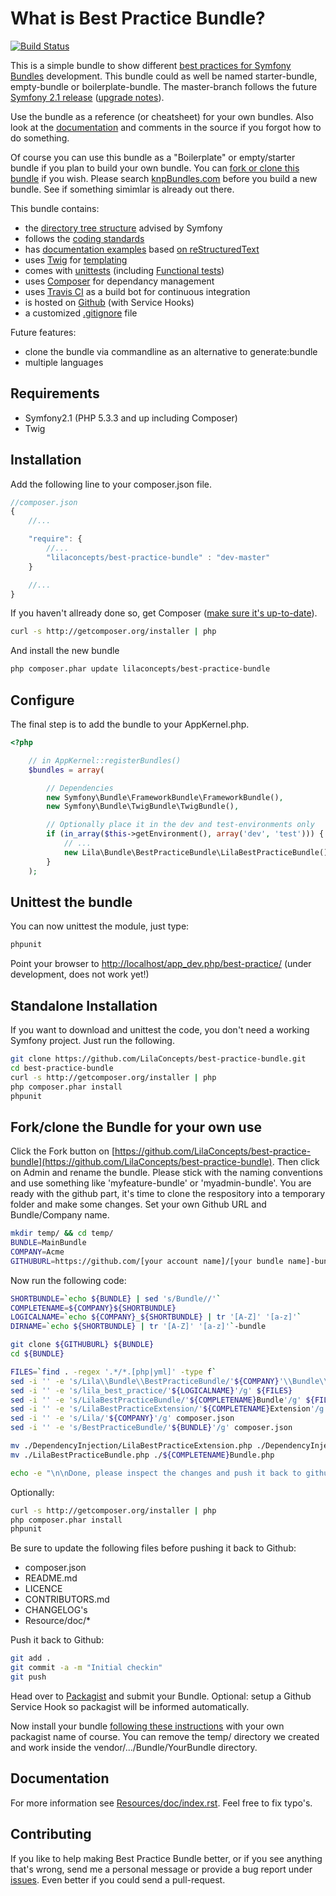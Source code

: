What is Best Practice Bundle?
=============================
 
[![Build Status](https://secure.travis-ci.org/LilaConcepts/best-practice-bundle.png?branch=master)](http://travis-ci.org/LilaConcepts/best-practice-bundle)

This is a simple bundle to show different [best practices for Symfony Bundles](http://symfony.com/doc/current/cookbook/bundles/index.html)
development. This bundle could as well be named starter-bundle, empty-bundle or boilerplate-bundle. The master-branch follows the future [Symfony 2.1 release](http://symfony.com/blog/towards-symfony-2-1-documentation) ([upgrade notes](https://github.com/symfony/symfony/blob/master/UPGRADE-2.1.md)).

Use the bundle as a reference (or cheatsheet) for your own bundles. Also look
at the [documentation](https://github.com/LilaConcepts/best-practice-bundle/blob/master/Resources/doc/index.rst) and comments in the source if you forgot how to do something.

Of course you can use this bundle as a "Boilerplate" or empty/starter bundle if
you plan to build your own bundle. You can [fork or clone this bundle](forkclone-the-bundle-for-your-own-use) if you wish. Please search [knpBundles.com](http://knpbundles.com/) before you build a new bundle. See if something simimlar is already out there.

This bundle contains:
* the [directory tree structure](http://symfony.com/doc/current/cookbook/bundles/best_practices.html) advised by Symfony
* follows the [coding standards](http://symfony.com/doc/current/contributing/code/standards.html)
* has [documentation examples](https://github.com/LilaConcepts/best-practice-bundle/blob/master/Resources/doc/index.rst) based [on reStructuredText](http://symfony.com/doc/current/contributing/documentation/format.html)
* uses [Twig](http://twig.sensiolabs.org/) for [templating](http://symfony.com/doc/current/cookbook/templating/index.html)
* comes with [unittests](http://symfony.com/doc/current/book/testing.html) (including [Functional tests](http://symfony.com/doc/current/cookbook/testing/doctrine.html#functional-testing))
* uses [Composer](http://getcomposer.org/doc/) for dependancy management
* uses [Travis CI](http://about.travis-ci.org/docs/) as a build bot for continuous integration
* is hosted on [Github](https://github.com/) (with Service Hooks)
* a customized [.gitignore](https://github.com/LilaConcepts/best-practice-bundle/blob/master/.gitignore) file

Future features:
* clone the bundle via commandline as an alternative to generate:bundle
* multiple languages

Requirements
------------

* Symfony2.1 (PHP 5.3.3 and up including Composer)
* Twig

Installation
------------

Add the following line to your composer.json file.

```js
//composer.json
{
    //...

    "require": {
        //...
        "lilaconcepts/best-practice-bundle" : "dev-master"
    }

    //...
}
```

If you haven't allready done so, get Composer ([make sure it's up-to-date](http://getcomposer.org/doc/03-cli.md#self-update)).

```bash
curl -s http://getcomposer.org/installer | php
```

And install the new bundle

```bash
php composer.phar update lilaconcepts/best-practice-bundle
```

Configure
---------

The final step is to add the bundle to your AppKernel.php.

```php
<?php

    // in AppKernel::registerBundles()
    $bundles = array(

        // Dependencies
        new Symfony\Bundle\FrameworkBundle\FrameworkBundle(),
        new Symfony\Bundle\TwigBundle\TwigBundle(),

        // Optionally place it in the dev and test-environments only
        if (in_array($this->getEnvironment(), array('dev', 'test'))) {
            // ...
            new Lila\Bundle\BestPracticeBundle\LilaBestPracticeBundle()
        }
    );
```
Unittest the bundle
-------------------

You can now unittest the module, just type:

```bash
phpunit
```

Point your browser to [http://localhost/app_dev.php/best-practice/](http://localhost/app_dev.php/best-practice/) (under development, does not work yet!)

Standalone Installation
-----------------------

If you want to download and unittest the code, you don't need a working Symfony project. Just run the following.

```bash
git clone https://github.com/LilaConcepts/best-practice-bundle.git
cd best-practice-bundle
curl -s http://getcomposer.org/installer | php
php composer.phar install
phpunit
```

Fork/clone the Bundle for your own use
--------------------------------------

Click the Fork button on [https://github.com/LilaConcepts/best-practice-bundle](https://github.com/LilaConcepts/best-practice-bundle).
Then click on Admin and rename the bundle. Please stick with the naming conventions and use something like 'myfeature-bundle' or 'myadmin-bundle'.
You are ready with the github part, it's time to clone the respository into a temporary folder and make some changes. Set your own Github URL and Bundle/Company name.

```bash
mkdir temp/ && cd temp/
BUNDLE=MainBundle
COMPANY=Acme
GITHUBURL=https://github.com/[your account name]/[your bundle name]-bundle.git
```

Now run the following code:

```bash
SHORTBUNDLE=`echo ${BUNDLE} | sed 's/Bundle//'`
COMPLETENAME=${COMPANY}${SHORTBUNDLE}
LOGICALNAME=`echo ${COMPANY}_${SHORTBUNDLE} | tr '[A-Z]' '[a-z]'`
DIRNAME=`echo ${SHORTBUNDLE} | tr '[A-Z]' '[a-z]'`-bundle

git clone ${GITHUBURL} ${BUNDLE}
cd ${BUNDLE}

FILES=`find . -regex '.*/*.[php|yml]' -type f`
sed -i '' -e 's/Lila\\Bundle\\BestPracticeBundle/'${COMPANY}'\\Bundle\\'${BUNDLE}'/g' ${FILES}
sed -i '' -e 's/lila_best_practice/'${LOGICALNAME}'/g' ${FILES}
sed -i '' -e 's/LilaBestPracticeBundle/'${COMPLETENAME}Bundle'/g' ${FILES}
sed -i '' -e 's/LilaBestPracticeExtension/'${COMPLETENAME}Extension'/g' ${FILES}
sed -i '' -e 's/Lila/'${COMPANY}'/g' composer.json
sed -i '' -e 's/BestPracticeBundle/'${BUNDLE}'/g' composer.json

mv ./DependencyInjection/LilaBestPracticeExtension.php ./DependencyInjection/${COMPLETENAME}Extension.php
mv ./LilaBestPracticeBundle.php ./${COMPLETENAME}Bundle.php

echo -e "\n\nDone, please inspect the changes and push it back to github:\n\n    git push\n\nYou will need this later for your AppKernel.php:\n\n    new ${COMPANY}\Bundle\\${BUNDLE}\\${COMPANY}${BUNDLE}()\n"
```

Optionally:
```bash
curl -s http://getcomposer.org/installer | php
php composer.phar install
phpunit
```

Be sure to update the following files before pushing it back to Github:
- composer.json
- README.md
- LICENCE
- CONTRIBUTORS.md
- CHANGELOG's
- Resource/doc/*

Push it back to Github:

```bash
git add .
git commit -a -m "Initial checkin"
git push
```

Head over to [Packagist](http://packagist.org/) and submit your Bundle.
Optional: setup a Github Service Hook so packagist will be informed automatically.

Now install your bundle [following these instructions](#installation) with your own packagist name of course.
You can remove the temp/ directory we created and work inside the vendor/.../Bundle/YourBundle directory.

Documentation
-------------

For more information see [Resources/doc/index.rst](https://github.com/LilaConcepts/best-practice-bundle/blob/master/Resources/doc/index.rst).
Feel free to fix typo's.

Contributing
------------

If you like to help making Best Practice Bundle better, or if you see anything that's
wrong, send me a personal message or provide a bug report under [issues](https://github.com/LilaConcepts/best-practice-bundle/issues).
Even better if you could send a pull-request.
